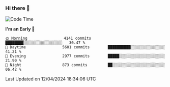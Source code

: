 ### Hi there 👋
<!--START_SECTION:waka-->
![Code Time](http://img.shields.io/badge/Code%20Time-601%20hrs%2019%20mins-blue)

**I'm an Early 🐤** 

```text
🌞 Morning                4141 commits        ████████░░░░░░░░░░░░░░░░░   30.47 % 
🌆 Daytime                5601 commits        ██████████░░░░░░░░░░░░░░░   41.21 % 
🌃 Evening                2977 commits        █████░░░░░░░░░░░░░░░░░░░░   21.90 % 
🌙 Night                  873 commits         ██░░░░░░░░░░░░░░░░░░░░░░░   06.42 % 
```



 Last Updated on 12/04/2024 18:34:06 UTC
<!--END_SECTION:waka-->

<!--
**BrianCurliss/BrianCurliss** is a ✨ _special_ ✨ repository because its `README.md` (this file) appears on your GitHub profile.

Here are some ideas to get you started:

- 🔭 I’m currently working on ...
- 🌱 I’m currently learning ...
- 👯 I’m looking to collaborate on ...
- 🤔 I’m looking for help with ...
- 💬 Ask me about ...
- 📫 How to reach me: ...
- 😄 Pronouns: ...
- ⚡ Fun fact: ...
-->
